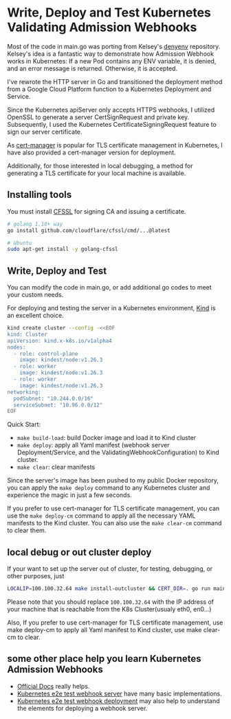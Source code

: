 # Write, Deploy and Test Kubernetes Validating Admission Webhooks

Most of the code in main.go was porting from Kelsey's [denyenv](https://github.com/kelseyhightower/denyenv-validating-admission-webhook) repository.
Kelsey's idea is a fantastic way to demonstrate how Admission Webhook works in Kubernetes: If a new Pod contains any ENV variable, it is denied, and an error message is returned. Otherwise, it is accepted.

I've rewrote the HTTP server in Go and  transitioned the deployment method from a Google Cloud Platform function to a Kubernetes Deployment and Service.

Since the Kubernetes apiServer only accepts HTTPS webhooks, I utilized OpenSSL to generate a server CertSignRequest and private key. Subsequently, I used the Kubernetes CertificateSigningRequest feature to sign our server certificate.

As [cert-manager](https://github.com/jetstack/cert-manager) is popular for TLS certificate management in Kubernetes, I have also provided a cert-manager version for deployment.

Additionally, for those interested in local debugging, a method for generating a TLS certificate for your local machine is available.

## Installing tools
You must install [CFSSL](https://github.com/cloudflare/cfssl) for signing CA and issuing a certificate.

```bash
# golang 1.18+ way
go install github.com/cloudflare/cfssl/cmd/...@latest

# Ubuntu
sudo apt-get install -y golang-cfssl
```
##  Write, Deploy and Test

You can modify the code in main.go, or add additional go codes to meet your custom needs.

For deploying and testing the server in a Kubernetes environment, [Kind](https://kind.sigs.k8s.io/docs/user/quick-start/) is an excellent choice.

```bash
kind create cluster --config -<<EOF
kind: Cluster
apiVersion: kind.x-k8s.io/v1alpha4
nodes:
  - role: control-plane
    image: kindest/node:v1.26.3
  - role: worker
    image: kindest/node:v1.26.3
  - role: worker
    image: kindest/node:v1.26.3
networking:
  podSubnet: "10.244.0.0/16"
  serviceSubnet: "10.96.0.0/12"
EOF
```

Quick Start:
- `make build-load`: build Docker image and load it to Kind cluster
- `make deploy`: apply all Yaml manifest (webhook server Deployment/Service, and the ValidatingWebhookConfiguration) to Kind cluster.
- `make clear`: clear manifests

Since the server's image has been pushed to my public Docker repository, you can apply the `make deploy` command to any Kubernetes cluster and experience the magic in just a few seconds.

If you prefer to use cert-manager for TLS certificate management, you can use the `make deploy-cm` command to apply all the necessary YAML manifests to the Kind cluster. You can also use the `make clear-cm` command to clear them.

## local debug or out cluster deploy
If your want to set up the server out of cluster, for testing, debugging, or other purposes, just

```bash
LOCALIP=100.100.32.64 make install-outcluster && CERT_DIR=. go run main.go
```
Please note that you should replace `100.100.32.64` with the IP address of your machine that is reachable from the K8s Cluster(usualy eth0, en0...)

Also, If you prefer to use cert-manager for TLS certificate management, use make deploy-cm to apply all Yaml manifest to Kind cluster, use make clear-cm to clear.

## some other place help you learn Kubernetes Admission Webhooks

- [Official Docs](https://kind.sigs.k8s.io/docs/user/quick-start/) really helps.
- [Kubernetes e2e test webhook server](https://github.com/kubernetes/kubernetes/tree/fcdd6d82257f108bdf631ec1daa8cfcd6553b5ad/test/images/agnhost/webhook) have many basic implementations.
- [Kubernetes e2e test webhook deployment](https://github.com/kubernetes/kubernetes/blob/e8462b5b5dc2584fdcd18e6bcfe9f1e4d970a529/test/e2e/apimachinery/webhook.go#L301) may also help to understand the elements for deploying a webhook server. 
